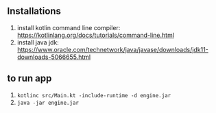 ## Installations
1. install kotlin command line compiler: https://kotlinlang.org/docs/tutorials/command-line.html
1. install java jdk: https://www.oracle.com/technetwork/java/javase/downloads/jdk11-downloads-5066655.html

## to run app
1. `kotlinc src/Main.kt -include-runtime -d engine.jar`
1. `java -jar engine.jar`
